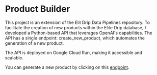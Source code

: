 # Product Builder

This project is an extension of the Elit Drip Data Pipelines repository. To facilitate the creation of new products within the Elite Drip database, I developed a Python-based API that leverages OpenAI's capabilities. The API has a single endpoint: create_new_product, which automates the generation of a new product.

The API is deployed on Google Cloud Run, making it accessible and scalable.

You can generate a new product by clicking on this [endpoint](https://product-builder-main-883192161608.us-central1.run.app/get_new_product).
